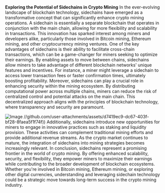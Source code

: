 **Exploring the Potential of Sidechains in Crypto Mining**
In the ever-evolving landscape of blockchain technology, sidechains have emerged as a transformative concept that can significantly enhance crypto mining operations. A sidechain is essentially a separate blockchain that operates in conjunction with the main chain, allowing for more flexibility and scalability in transactions. This innovation has sparked interest among miners and developers alike, particularly those involved in Bitcoin mining, Ethereum mining, and other cryptocurrency mining ventures.
One of the key advantages of sidechains is their ability to facilitate cross-chain transactions, which can be a game-changer for miners seeking to optimize their earnings. By enabling assets to move between chains, sidechains allow miners to take advantage of different blockchain networks' unique features and incentives. For instance, a miner might leverage a sidechain to access lower transaction fees or faster confirmation times, ultimately boosting profitability.
Moreover, sidechains can play a crucial role in enhancing security within the mining ecosystem. By distributing computational power across multiple chains, miners can reduce the risk of centralized control and potential attacks on the main chain. This decentralized approach aligns with the principles of blockchain technology, where transparency and security are paramount.

![Image](https://github.com/user-attachments/assets/d7419ec9-dc67-403f-bf28-8faea5f1f74f)
 //github.com/user-attachments/assets/d7419ec9-dc67-403f-bf28-8faea5f1f74f))
Additionally, sidechains introduce new opportunities for miners to engage in innovative practices such as staking and liquidity provision. These activities can complement traditional mining efforts and provide additional revenue streams. As the crypto market continues to mature, the integration of sidechains into mining strategies becomes increasingly relevant.
In conclusion, sidechains represent a promising frontier in the world of crypto mining. By offering enhanced scalability, security, and flexibility, they empower miners to maximize their earnings while contributing to the broader development of blockchain ecosystems. Whether you're involved in Bitcoin mining, Ethereum mining, or exploring other digital currencies, understanding and leveraging sidechain technology could be a strategic move towards long-term success in the crypto mining industry.
